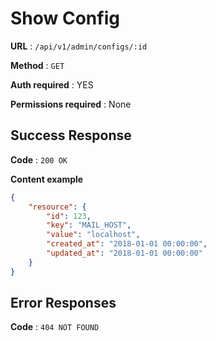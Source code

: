 # Show Config

**URL** : `/api/v1/admin/configs/:id`

**Method** : `GET`

**Auth required** : YES 

**Permissions required** : None

## Success Response
 

**Code** : `200 OK`

**Content example**

```json
{
    "resource": {
        "id": 123,
        "key": "MAIL_HOST",
        "value": "localhost",
        "created_at": "2018-01-01 00:00:00",
        "updated_at": "2018-01-01 00:00:00"
    }
}
```

## Error Responses

**Code** : `404 NOT FOUND`